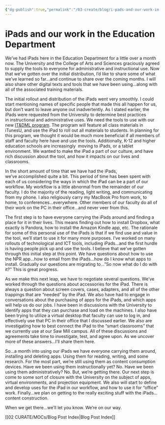 ```yaml
---
{"dg-publish":true,"permalink":"/03-create/blog/i-pads-and-our-work-in-the-education-department/","title":"iPads and our work in the Education Department","tags":["ipads","itdml","online-collaborative-inquiry","online-content-construction","online-reading-comprehension"]}
---
```


# iPads and our work in the Education Department

We’ve had iPads here in the Education Department for a little over a month now. The University and the College of Arts and Sciences graciously agreed to supply the tools to everyone for administrative and instructional use. Now that we’ve gotten over the initial distribution, I’d like to share some of what we’ve learned so far…and continue to share over the coming months. I will also share other digital texts and tools that we have been using…along with all of the associated training materials.

The initial rollout and distribution of the iPads went very smoothly. I could start mentioning names of specific people that made this all happen for us, but don’t want to leave anyone out inadvertently. As I stated earlier, the iPads were requested from the University to determine best practices in instructional and administrative uses. We need the tools to use with our new [IT&DML program](http://www.newhaven.edu/4601/Education/286693/). The program will feature all class materials in iTunesU, and use the iPad to roll out all materials to students. In planning for this program, we thought it would be much more beneficial if all members of staff and faculty here have and use the tools. Additionally, K-12 and higher education schools are increasingly  moving to iPads, or a tablet environment. We wanted to make the iPad a part of our culture, and have rich discussion about the tool, and how it impacts on our lives and classrooms.

In the short amount of time that we have had the iPads, we’ve accomplished quite a bit. This period of time has been spent with each of us considering the ways in which the iPad can be a part of our workflow. My workflow is a little abnormal from the remainder of our faculty. I do the majority of the reading, light writing, and communicating from my phone. I also religiously carry my MacBook Pro from work, to home, to conferences…everywhere. Other members of our faculty do all of their work on the PC in their office…and never veer from this.

The first step is to have everyone carrying the iPads around and finding a place for it in their lives. This means finding out how to install Dropbox, what exactly is Pandora, how to install the Amazon Kindle app, etc. The rationale for some of this personal use of the iPads is that if we find use and value in the tool, we’ll start to use it for many more purposes. I’ve worked on many rollouts of technological and ICT tools, including iPads…and the first hurdle is having people pick up and use the tools. I believe that we’ve gotten through this initial step at this point. We have questions about how to use the NPR app…how to email from the iPads…how do I know what apps to install. Gradually our questions are migrating to…”So now what do I do with it?” This is great progress.

As we make this next leap, we have to negotiate several questions. We’ve worked through the questions about accessories for the iPad. There is always a question about screen covers, cases, adapters, and all of the other trappings that are “needed” by the iPad. We also have had to engage in conversations about the purchasing of apps for the iPads, and which apps will help us do our jobs. I have been in discussions with the University to identify apps that they can purchase and load on the machines. I also have been trying to utilize a virtual desktop that faculty can use to log in, and effectively use that PC in their office that I discussed earlier. We also are investigating how to best connect the iPad to the “smart classrooms” that we currently use at our Saw Mill campus. All of these discussions and agreements take time to investigate, test, and agree upon. As we uncover more of these answers…I’ll share them here.

So…a month into using our iPads we have everyone carrying them around, installing and deleting apps. Using them for reading, writing, and some research. For the most part, we’re still using them as content consumption devices. Have we been using them instructionally yet? No. Have we been using them administratively? No. But, we’re getting there. Our next step is come to some sort of closure with the University on the subject of apps, virtual environments, and projection equipment. We also will start to define and develop uses for the iPad in our workflow, and how to use it for “office” work. Finally…we plan on getting to the really exciting stuff with the iPads…content construction.

When we get there…we’ll let you know. We’re on our way.

[[02 CURATE/MOCs/Blog Post Index\|Blog Post Index]]